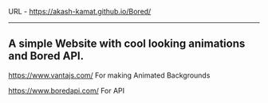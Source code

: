 URL - https://akash-kamat.github.io/Bored/
*********************************

A simple Website with cool looking animations and Bored API.
------------------------------------------------------------

https://www.vantajs.com/   For making Animated Backgrounds

https://www.boredapi.com/  For API
